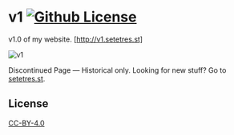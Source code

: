 v1 [![Github License](https://img.shields.io/github/license/setetres/v1.svg)](https://raw.githubusercontent.com/setetres/v1/master/LICENSE)
==

v1.0 of my website. [http://v1.setetres.st]

![v1](http://files.setetres.st/img/v1-desktop.png?v=1&raw=true)

Discontinued Page &#8212; Historical only. Looking for new stuff? Go to [setetres.st].

License
-------

[CC-BY-4.0]

[setetres.st]: http://setetres.st
[http://v1.setetres.st]: http://v1.setetres.st
[CC-BY-4.0]: http://creativecommons.org/licenses/by/4.0

